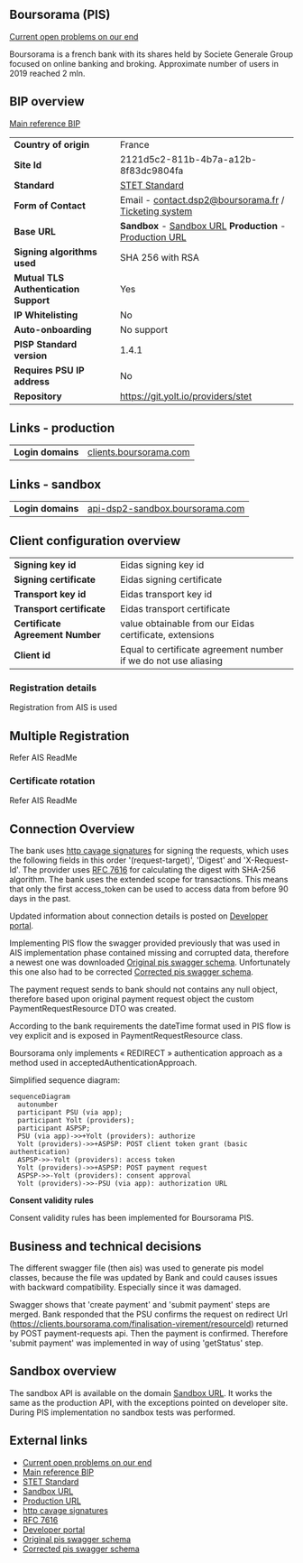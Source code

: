 ## Boursorama (PIS)
[Current open problems on our end][1]

Boursorama is a french bank with its shares held by Societe Generale Group focused on online banking and broking. 
Approximate number of users in 2019 reached 2 mln.

## BIP overview 
[Main reference BIP][2]

|                                       |                                                                     |
|---------------------------------------|---------------------------------------------------------------------|
| **Country of origin**                 | France                                                              | 
| **Site Id**                           | 2121d5c2-811b-4b7a-a12b-8f83dc9804fa                                |
| **Standard**                          | [STET Standard][3]                                                  |
| **Form of Contact**                   | Email - contact.dsp2@boursorama.fr / [Ticketing system][11]         |
| **Base URL**                          | **Sandbox** - [Sandbox URL][4] **Production** - [Production URL][5] |
| **Signing algorithms used**           | SHA 256 with RSA                                                    |
| **Mutual TLS Authentication Support** | Yes                                                                 |
| **IP Whitelisting**                   | No                                                                  |
| **Auto-onboarding**                   | No support                                                          |
| **PISP Standard version**             | 1.4.1                                                               |
| **Requires PSU IP address**           | No                                                                  |
| **Repository**                        | https://git.yolt.io/providers/stet                                  |

## Links - production 
|                   |                                                  |
|-------------------|--------------------------------------------------|
| **Login domains** | [clients.boursorama.com](clients.boursorama.com) | 

## Links - sandbox 
|                   |                                                                    |
|-------------------|--------------------------------------------------------------------|
| **Login domains** | [api-dsp2-sandbox.boursorama.com](api-dsp2-sandbox.boursorama.com) | 

## Client configuration overview
|                                  |                                                                 |
|----------------------------------|-----------------------------------------------------------------|
| **Signing key id**               | Eidas signing key id                                            | 
| **Signing certificate**          | Eidas signing certificate                                       | 
| **Transport key id**             | Eidas transport key id                                          |
| **Transport certificate**        | Eidas transport certificate                                     |
| **Certificate Agreement Number** | value obtainable from our Eidas certificate, extensions         |
| **Client id**                    | Equal to certificate agreement number if we do not use aliasing | 

### Registration details
Registration from AIS is used

## Multiple Registration
Refer AIS ReadMe

### Certificate rotation
Refer AIS ReadMe

## Connection Overview
The bank uses [http cavage signatures][6] for signing the requests, which uses the
following fields in this order '(request-target)',  'Digest' and  'X-Request-Id'. 
The provider uses [RFC 7616][7] for calculating the digest with SHA-256 algorithm.
The bank uses the extended scope for transactions. This means that only the first access_token can be used to access data from before 90 days in the past.

Updated information about connection details is posted on [Developer portal][8].

Implementing PIS flow the swagger provided previously that was used in AIS implementation phase contained missing and corrupted data, therefore a newest one was downloaded [Original pis swagger schema][9].
Unfortunately this one also had to be corrected [Corrected pis swagger schema][10]. 

The payment request sends to bank should not contains any null object, therefore based upon original payment request object 
the custom PaymentRequestResource DTO was created.

According to the bank requirements the dateTime format used in PIS flow is vey explicit and is exposed in PaymentRequestResource class.

Boursorama only implements « REDIRECT » authentication approach as a method used in acceptedAuthenticationApproach.

Simplified sequence diagram:
```mermaid
sequenceDiagram
  autonumber
  participant PSU (via app);
  participant Yolt (providers);
  participant ASPSP;
  PSU (via app)->>+Yolt (providers): authorize
  Yolt (providers)->>+ASPSP: POST client token grant (basic authentication)
  ASPSP->>-Yolt (providers): access token
  Yolt (providers)->>+ASPSP: POST payment request
  ASPSP->>-Yolt (providers): consent approval
  Yolt (providers)->>-PSU (via app): authorization URL
```

**Consent validity rules**

Consent validity rules has been implemented for Boursorama PIS.

## Business and technical decisions
The different swagger file (then ais) was used to generate pis model classes, because the file was updated by Bank
and could causes issues with backward compatibility. Especially since it was damaged.

Swagger shows that 'create payment' and 'submit payment' steps are 
merged. Bank responded that the PSU confirms the request on redirect Url  (https://clients.boursorama.com/finalisation-virement/resourceId) returned by POST payment-requests api.
Then the payment is confirmed. Therefore 'submit payment' was implemented in way of using 'getStatus' step.

## Sandbox overview
The sandbox API is available on the domain [Sandbox URL][4]. It works the same as the production API, with the exceptions pointed on developer site.
During PIS implementation no sandbox tests was performed.
  
## External links
* [Current open problems on our end][1]
* [Main reference BIP][2]
* [STET Standard][3]
* [Sandbox URL][4]
* [Production URL][5]
* [http cavage signatures][6]
* [RFC 7616][7]
* [Developer portal][8]
* [Original pis swagger schema][9]
* [Corrected pis swagger schema][10]


[1]: <https://yolt.atlassian.net/issues/?jql=project%20%3D%20%22C4PO%22%20AND%20component%20%3D%20Boursorama%20AND%20status%20!%3D%20Done%20AND%20Resolution%20%3D%20Unresolved%20ORDER%20BY%20status>
[2]: <https://yolt.atlassian.net/wiki/spaces/LOV/pages/3907779/BIP+Boursorama>
[3]: <https://www.stet.eu/en/psd2/>
[4]: <https://api-dsp2-sandbox.boursorama.com>
[5]: <https://api-dsp2.boursorama.com>
[6]: <https://tools.ietf.org/html/draft-cavage-http-signatures-08>
[7]: <https://tools.ietf.org/html/rfc7616>
[8]: <https://developer.boursorama.com/dsp2>
[9]: ./swagger/boursorama/schema.dsp2.pis.v1.7_original.json
[10]: ./swagger/boursorama/schema.dsp2.pis.v1.7.json
[11]: <https://developer.boursorama.com/dsp2/issues>